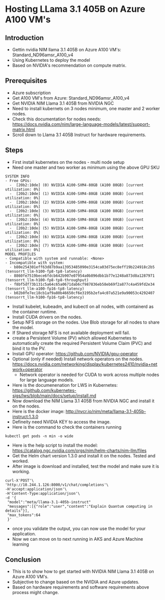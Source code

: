 # Hosting LLama 3.1 405B on Azure A100 VM's

## Introduction

- Gettin nvidia NIM llama 3.1 405B on Azure A100 VM's: Standard_ND96amsr_A100_v4
- Using Kubernetes to deploy the model
- Based on NVIDIA's recommendation on compute matrix.

## Prerequisites

- Azure subscription
- Get A100 VM's from Azure: Standard_ND96amsr_A100_v4
- Get NVIDIA NIM Llama 3.1 405B from NVIDIA NGC
- Need to install kubernets on 3 nodes minimum, one master and 2 worker nodes.
- Check this documentation for nodes needs: https://docs.nvidia.com/nim/large-language-models/latest/support-matrix.html
- Scroll down to Llama 3.1 405B Instruct for hardware requirements.
  
## Steps

- First install kubernetes on the nodes - multi node setup
- Need one master and two worker as minimum using the above GPU SKU

```
SYSTEM INFO
- Free GPUs:
  -  [20b2:10de] (0) NVIDIA A100-SXM4-80GB (A100 80GB) [current utilization: 0%]
  -  [20b2:10de] (1) NVIDIA A100-SXM4-80GB (A100 80GB) [current utilization: 0%]
  -  [20b2:10de] (2) NVIDIA A100-SXM4-80GB (A100 80GB) [current utilization: 0%]
  -  [20b2:10de] (3) NVIDIA A100-SXM4-80GB (A100 80GB) [current utilization: 0%]
  -  [20b2:10de] (4) NVIDIA A100-SXM4-80GB (A100 80GB) [current utilization: 0%]
  -  [20b2:10de] (5) NVIDIA A100-SXM4-80GB (A100 80GB) [current utilization: 0%]
  -  [20b2:10de] (6) NVIDIA A100-SXM4-80GB (A100 80GB) [current utilization: 0%]
  -  [20b2:10de] (7) NVIDIA A100-SXM4-80GB (A100 80GB) [current utilization: 0%]
MODEL PROFILES
- Compatible with system and runnable: <None>
- Incompatible with system:
  - b80e254301eff63d87b9aa13953485090e3154ca03d75ec8eff19b224918c2b5 (tensorrt_llm-h100-fp8-tp8-latency)
  - 8860fe7519bece6fdcb642b907e07954a0b896dbb1b77e1248a873d8a1287971 (tensorrt_llm-h100-fp8-tp8-throughput)
  - f8bf5df73b131c5a64c65a0671dab6cf987836eb58eb69f2a877c4a459fd2e34 (tensorrt_llm-a100-fp16-tp8-latency)
  - b02b0fe7ec18cb1af9a80b46650cf6e3195b2efa4c07a521e9a90053c4292407 (tensorrt_llm-h100-fp16-tp8-latency)

```

- Install kubelet, kubeadm, and kubectl on all nodes, with containerd as the container runtime.
- Install CUDA drivers on the nodes.
- Setup NFS storage on the nodes. Use Blob storage for all nodes to share the model.
- If Shared storage NFS is not available deployment will fail.
- create a Persistent Volume (PV) which allowed Kubernetes to automatically create the required Persistent Volume Claim (PVC) and bind it to the PV.
- Install GPU operator: https://github.com/NVIDIA/gpu-operator
- Optional (only if needed) Install network operators on the nodes. https://docs.nvidia.com/networking/display/kubernetes2410/nvidia+network+operator
  - Network operator is needed for CUDA to work across multiple nodes for large language models.
- Here is the documenenation for LWS in Kubernetes: https://github.com/kubernetes-sigs/lws/blob/main/docs/setup/install.md
- Now download the NIM Llama 3.1 405B from NVIDIA NGC and install it on the nodes.
- Here is the docker image: http://nvcr.io/nim/meta/llama-3.1-405b-instruct:1.3.0 
- Defineity need NVIDIA KEY to access the image.
- Here is the command to check the containers running

```
kubectl get pods -n min -o wide
```

- Here is the help script to install the model: https://catalog.ngc.nvidia.com/orgs/nim/helm-charts/nim-llm/files
- Get the Helm chart version 1.3.0 and install it on the nodes. Tested and worked.
- After image is download and installed, test the model and make sure it is working.

```
curl-X'POST'\
'http://10.244.1.126:8000/v1/chat/completions'\
-H'accept:application/json'\
-H'Content-Type:application/json'\
-d '{
 "model":"meta/llama-3.1-405b-instruct"
 "messages":[{"role":"user","content":"Explain Quantum computing in details"}],
 "max_tokens":64
 }'
```

- once you validate the output, you can now use the model for your application.
- Now we can move on to next running in AKS and Azure Machine learning

## Conclusion

- This is to show how to get started with NVIDIA NIM Llama 3.1 405B on Azure A100 VM's.
- Subjective to change based on the NVIDIA and Azure updates.
- Based on hardware requirements and software requirements above process might change.